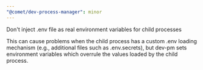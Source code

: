 ```yaml
---
"@comet/dev-process-manager": minor
---
```


Don't inject .env file as real environment variables for child processes

This can cause problems when the child process has a custom .env loading mechanism (e.g., additional files such as .env.secrets), but dev-pm sets environment variables which overrule the values loaded by the child process.
